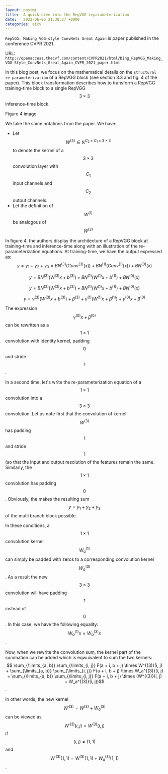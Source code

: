 ```yaml
---
layout: postmj
title:  A quick dive into the RegVGG reparameterization
date:   2022-06-06 21:38:27 +0000
categories: aicv
---
```


`RepVGG: Making VGG-style ConvNets Great Again` is paper published in the conference CVPR 2021.

URL: `http://openaccess.thecvf.com/content/CVPR2021/html/Ding_RepVGG_Making_VGG-Style_ConvNets_Great_Again_CVPR_2021_paper.html`

In this blog post, we focus on the mathematical details on the `structural re-parameterization` of a RepVGG block (see section 3.3 and fig. 4 of the paper). This block transformation describes how to transform a RepVGG training-time block to a single RepVGG $$3\times3$$ inference-time block.

Figure 4 image

We take the same notations from the paper. We have:
- Let $$W^{(3)} \in \mathbb{R}^{C_2 \times C_1 \times 3 \times 3}$$ to denote the kernel of a $$3 \times 3$$ convolution layer with $$C_1$$ input channels and $$C_2$$ output channels.
- Let the definition of $$W^{(1)}$$ be analogous of $$W^{(3)}$$

In figure 4, the authors display the architecture of a RepVGG block at training-time and inference-time along with an illustration of the re-parameterization equations. At training-time, we have the output expressed as:
$$ y = y_1 + y_2 + y_3 = BN^{(3)}(Conv^{(3)}(x)) + BN^{(1)}(Conv^{(1)}(x)) + BN^{(0)}(x)$$

$$ y = BN^{(3)}(W^{(3)}x + b^{(3)}) + BN^{(1)}(W^{(1)}x + b^{(1)}) + BN^{(0)}(x)$$

$$ y = BN^{(3)}(W^{(3)}x + b^{(3)}) + BN^{(1)}(W^{(1)}x + b^{(1)}) + BN^{(0)}(x)$$

$$ y = \gamma^{(3)}(W^{(3)}x + b^{(3)}) + \beta^{(3)} + \gamma^{(1)}(W^{(1)}x + \beta^{(1)}) + \gamma^{(0)}x + \beta^{(0)}$$

The expression $$\gamma^{(0)}x + \beta^{(0)}$$ can be rewritten as a $$1\times 1$$ convolution with identity kernel, padding $$0$$ and stride $$1$$.

In a second time, let's write the re-parameterization equation of a $$1 \times 1$$ convolution into a $$3 \times 3$$ convolution. Let us note first that the convolution of kernel $$W^{(3)}$$ has padding $$1$$ and stride $$1$$ (so that the input and output resolution of the features remain the same. Similarly, the $$1 \times 1$$ convolution has padding $$0$$. Obviously, the makes the resulting sum $$ y = y_1 + y_2 + y_3$$ of the mutli branch block possible.

In these conditions, a $$1 \times 1$$ convolution kernel $$W_a^{(1)}$$ can simply be padded with zeros to a corresponding convolution kernel $$W_a^{(3)}$$. As a result the new $$3 \times 3$$ convolution will have padding $$1$$ instead of $$0$$. In this case, we have the following equality: $$ W_a^{(1)}x = W_a^{(3)}x $$.

Now, when we rewrite the convolution sum, the kernel part of the summation can be added which is eqwuivalent to sum the two kernels:
$$ \sum_{\limits_{a, b}} \sum_{\limits_{i, j}} F(a + i, b + j) \times W^{(3)}(i, j) + \sum_{\limits_{a, b}} \sum_{\limits_{i, j}} F(a + i, b + j) \times W_a^{(3)}(i, j) = \sum_{\limits_{a, b}} \sum_{\limits_{i, j}} F(a + i, b + j) \times (W^{(3)}(i, j) + W_a^{(3)}(i, j))$$.

In other words, the new kernel $$W'^{(3)} = W^{(3)} + W_a^{(3)}$$ can be viewed as $$W'^{(3)}(i, j) = W^{(3)}(i, j)$$ if $$(i, j) \neq (1, 1)$$ and $$W'^{(3)}(1, 1) = W^{(3)}(1, 1) + W_a^{(3)}(1, 1)$$.







